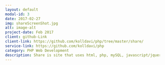 ```yaml
---
layout: default
modal-id: 3
date: 2017-02-27
img: shareScreenShot.jpg
alt: image-alt
project-date: Feb 2017
client: github-Link
client-link: https://github.com/kolldavi/php/tree/master/share/
service-link: https://github.com/kolldavi/php
category: PHP Web Development
description: Share is site that uses html, php, mySQL, javascript/jquery to let the user sign up/login and to post links to sites. The goal was to make this with OOP and MVC. It can be viewed <a href ="http://davidkollerpracticewebsite-com.stackstaging.com/share/"> Here</a>
---
```

